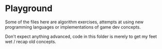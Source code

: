 # Playground
Some of the files here are algorithm exercises, attempts at using new programming languages or implementations of game dev concepts.

Don't expect anything advanced, code in this folder is merely to get my feet wet / recap old concepts.
